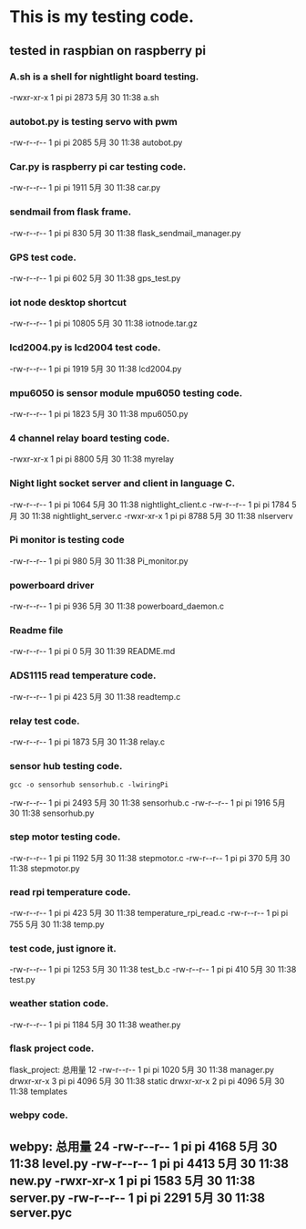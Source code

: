 # This is my testing code.
## tested in raspbian on raspberry pi
### A.sh is a shell for nightlight board testing.
-rwxr-xr-x 1 pi pi  2873 5月  30 11:38 a.sh
### autobot.py is testing servo with pwm
-rw-r--r-- 1 pi pi  2085 5月  30 11:38 autobot.py
### Car.py is raspberry pi car testing code.
-rw-r--r-- 1 pi pi  1911 5月  30 11:38 car.py
### sendmail from flask frame.
-rw-r--r-- 1 pi pi   830 5月  30 11:38 flask_sendmail_manager.py
### GPS test code.
-rw-r--r-- 1 pi pi   602 5月  30 11:38 gps_test.py
### iot node desktop shortcut
-rw-r--r-- 1 pi pi 10805 5月  30 11:38 iotnode.tar.gz
### lcd2004.py  is lcd2004 test code.
-rw-r--r-- 1 pi pi  1919 5月  30 11:38 lcd2004.py
### mpu6050 is sensor module mpu6050 testing code.
-rw-r--r-- 1 pi pi  1823 5月  30 11:38 mpu6050.py
### 4 channel relay board testing code.
-rwxr-xr-x 1 pi pi  8800 5月  30 11:38 myrelay
### Night light socket server and client in language C.
-rw-r--r-- 1 pi pi  1064 5月  30 11:38 nightlight_client.c
-rw-r--r-- 1 pi pi  1784 5月  30 11:38 nightlight_server.c
-rwxr-xr-x 1 pi pi  8788 5月  30 11:38 nlserverv
### Pi monitor is testing code  
-rw-r--r-- 1 pi pi   980 5月  30 11:38 Pi_monitor.py
### powerboard driver
-rw-r--r-- 1 pi pi   936 5月  30 11:38 powerboard_daemon.c
### Readme file
-rw-r--r-- 1 pi pi     0 5月  30 11:39 README.md
### ADS1115 read temperature code.
-rw-r--r-- 1 pi pi   423 5月  30 11:38 readtemp.c
### relay test code.
-rw-r--r-- 1 pi pi  1873 5月  30 11:38 relay.c
### sensor hub testing code.
	gcc -o sensorhub sensorhub.c -lwiringPi
-rw-r--r-- 1 pi pi  2493 5月  30 11:38 sensorhub.c
-rw-r--r-- 1 pi pi  1916 5月  30 11:38 sensorhub.py
### step motor testing code.
-rw-r--r-- 1 pi pi  1192 5月  30 11:38 stepmotor.c
-rw-r--r-- 1 pi pi   370 5月  30 11:38 stepmotor.py
### read rpi temperature code.
-rw-r--r-- 1 pi pi   423 5月  30 11:38 temperature_rpi_read.c
-rw-r--r-- 1 pi pi   755 5月  30 11:38 temp.py
### test code, just ignore it.
-rw-r--r-- 1 pi pi  1253 5月  30 11:38 test_b.c
-rw-r--r-- 1 pi pi   410 5月  30 11:38 test.py
### weather station code.
-rw-r--r-- 1 pi pi  1184 5月  30 11:38 weather.py
### flask project code.
flask_project:
总用量 12
-rw-r--r-- 1 pi pi 1020 5月  30 11:38 manager.py
drwxr-xr-x 3 pi pi 4096 5月  30 11:38 static
drwxr-xr-x 2 pi pi 4096 5月  30 11:38 templates
### webpy code.
webpy:
总用量 24
-rw-r--r-- 1 pi pi 4168 5月  30 11:38 level.py
-rw-r--r-- 1 pi pi 4413 5月  30 11:38 new.py
-rwxr-xr-x 1 pi pi 1583 5月  30 11:38 server.py
-rw-r--r-- 1 pi pi 2291 5月  30 11:38 server.pyc
---------------------------------------------------

